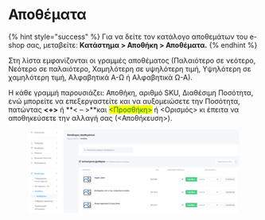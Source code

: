 # Αποθέματα

{% hint style="success" %}
Για να δείτε τον κατάλογο αποθεμάτων του e-shop σας, μεταβείτε: **Κατάστημα > Αποθήκη > Αποθέματα.**
{% endhint %}

Στη λίστα εμφανίζονται οι γραμμές αποθέματος (Παλαιότερο σε νεότερο, Νεότερο σε παλαιότερο, Χαμηλότερη σε υψηλότερη τιμή, Υψηλότερη σε χαμηλότερη τιμή, Αλφαβητικά Α-Ω ή Αλφαβητικά Ω-Α).&#x20;

Η κάθε γραμμή παρουσιάζει: Αποθήκη, αριθμό SKU, Διαθέσιμη Ποσότητα, ενώ μπορείτε να επεξεργαστείτε και να αυξομειώσετε την Ποσότητα, πατώντας **<+>** ή **< – >**και <mark style="color:green;"><Προσθήκη></mark> ή <Ορισμός> κι έπειτα να αποθηκεύσετε την αλλαγή σας (<Αποθήκευση>).

<figure><img src="../.gitbook/assets/ScreenHunter 75.png" alt=""><figcaption></figcaption></figure>
